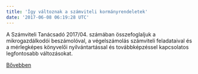 ```yaml
---
title: 'Így változnak a számviteli kormányrendeletek'
date: '2017-06-08 06:19:28 UTC'
---
```


A Számviteli Tanácsadó 2017/04. számában összefoglaljuk a mikrogazdálkodói beszámolóval, a végelszámolás számviteli feladataival és a mérlegképes könyvelői nyilvántartással és továbbképzéssel kapcsolatos legfontosabb változásokat.


[Bővebben](http://ift.tt/2s6yZBH)
